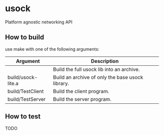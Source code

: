 # usock
Platform agnostic networking API

## How to build
use make with one of the following arguments:

| Argument | Description |
|----------|-------------|
| | Build the full usock lib into an archive. |
| build/usock-lite.a | Build an archive of only the base usock library. | 
| build/TestClient | Build the client program. |
| build/TestServer | Build the server program. |

## How to test
TODO